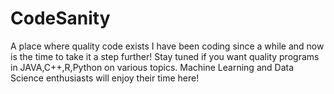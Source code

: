 # CodeSanity
A place where quality code exists
I have been coding since a while and now is the time to take it a step further!
Stay tuned if you want quality programs in JAVA,C++,R,Python on various topics.
Machine Learning and Data Science enthusiasts will enjoy their time here!
